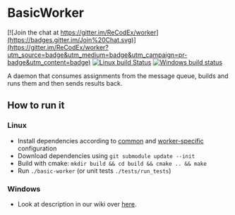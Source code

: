 # BasicWorker

[![Join the chat at https://gitter.im/ReCodEx/worker](https://badges.gitter.im/Join%20Chat.svg)](https://gitter.im/ReCodEx/worker?utm_source=badge&utm_medium=badge&utm_campaign=pr-badge&utm_content=badge)
[![Linux build Status](https://img.shields.io/travis/ReCodEx/worker/master.svg?label=Linux%20build)](https://travis-ci.org/ReCodEx/worker)
[![Windows build status](https://img.shields.io/appveyor/ci/ReCodEx/worker/master.svg?label=Windows%20build)](https://ci.appveyor.com/project/ReCodEx/basicworker/branch/master)

A daemon that consumes assignments from the message queue, builds and runs them 
and then sends results back.

## How to run it

### Linux
- Install dependencies according to [common](https://github.com/ReCodEx/GlobalWiki/wiki/System-configuration#common) and [worker-specific](https://github.com/ReCodEx/GlobalWiki/wiki/System-configuration#worker) configuration
- Download dependencies using `git submodule update --init`
- Build with cmake: `mkdir build && cd build && cmake .. && make`
- Run `./basic-worker` (or unit tests `./tests/run_tests`)

### Windows
- Look at description in our wiki over [here](https://github.com/ReCodEx/GlobalWiki/wiki/System-configuration#windows-worker).
